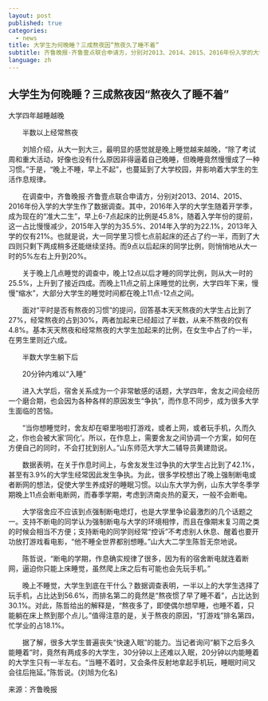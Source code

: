 ```yaml
---
layout: post
published: true
categories:
  - news
title: 大学生为何晚睡？三成熬夜因“熬夜久了睡不着”
subtitle: 齐鲁晚报·齐鲁壹点联合申请方，分别对2013、2014、2015、2016年份入学的大学生作了数据调查。
language: zh
---
```

## 大学生为何晚睡？三成熬夜因“熬夜久了睡不着”

大学四年越睡越晚

　　半数以上经常熬夜

　　刘旭介绍，从大一到大三，最明显的感觉就是晚上睡觉越来越晚，“除了考试周和重大活动，好像也没有什么原因非得逼着自己晚睡，但晚睡竟然慢慢成了一种习惯。”于是，“晚上不睡，早上不起”，也蔓延到了大学校园，并影响着大学生的生活作息规律。

　　在调查中，齐鲁晚报·齐鲁壹点联合申请方，分别对2013、2014、2015、2016年份入学的大学生作了数据调查。其中，2016年入学的大学生随着开学季，成为现在的“准大二生”，早上6-7点起床的比例是45.8%，随着入学年份的提前，这一占比慢慢减少，2015年入学的为35.5%、2014年入学的为22.1%，2013年入学的仅有21%。也就是说，大一同学里习惯七点前起床的还占了约一半，而到了大四则只剩下两成稍多还能继续坚持。而9点以后起床的同学比例，则悄悄地从大一时的5%左右上升到20%。

　　关于晚上几点睡觉的调查中，晚上12点以后才睡的同学比例，则从大一时的25.5%，上升到了接近四成。而晚上11点之前上床睡觉的比例，大学四年下来，慢慢“缩水”，大部分大学生的睡觉时间都在晚上11点-12点之间。

　　面对“平时是否有熬夜的习惯”的提问，回答基本天天熬夜的大学生占比到了27%，经常熬夜的占到30%，两者加起来已经超过了半数，从来不熬夜的仅有4.8%。基本天天熬夜和经常熬夜的大学生加起来的比例，在女生中占了约一半，在男生里则近六成。

　　半数大学生躺下后

　　20分钟内难以“入睡”

　　进入大学后，宿舍关系成为一个非常敏感的话题，大学四年，舍友之间会经历一个磨合期，也会因为各种各样的原因发生“争执”，而作息不同步，成为很多大学生面临的苦恼。

　　“当你想睡觉时，舍友却在噼里啪啦打游戏，或者上网，或者玩手机，久而久之，你也会被大家‘同化’。所以，在作息上，需要舍友之间协调一个方案，如何在方便自己的同时，不会打扰到别人。”山东师范大学大二辅导员黄建勋说。

　　数据表明，在关于作息时间上，与舍友发生过争执的大学生占比到了42.1%，甚至有3.9%的大学生经常因此发生争执。为此，很多学校想出了晚上强制断电或者断网的想法，促使大学生养成好的睡眠习惯。以山东大学为例，山东大学冬季学期晚上11点会断电断网，而春季学期，考虑到济南炎热的夏天，一般不会断电。

　　大学宿舍应不应该到点强制断电熄灯，也是大学里争论最激烈的几个话题之一。支持不断电的同学认为强制断电与大学的环境相悖，而且在像期末复习周之类的时候会相当不方便；支持断电的同学则经常“控诉”不考虑别人休息、醒着也要开功放打游戏看电影，“他不睡全世界都别想睡。”山大大二学生陈哲无奈地说。

　　陈哲说，“断电的学期，作息确实规律了很多，因为有的宿舍断电就连着断网，逼迫你只能上床睡觉，虽然爬上床之后有可能也会先玩手机。”

　　晚上不睡觉，大学生到底在干什么？数据调查表明，一半以上的大学生选择了玩手机，占比达到56.6%，而排名第二的竟然是“熬夜惯了早了睡不着”，占比达到30.1%。对此，陈哲给出的解释是，“熬夜多了，即使偶尔想早睡，也睡不着，只能躺在床上熬到那个点儿。”值得注意的是，关于熬夜的原因，“打游戏”排名第四，忙学业的占18.1%。

　　据了解，很多大学生普遍丧失“快速入眠”的能力。当记者询问“躺下之后多久能睡着”时，竟然有两成多的大学生，30分钟以上还难以入眠，20分钟以内能睡着的大学生只有一半左右。“当睡不着时，又会条件反射地拿起手机玩，睡眠时间又会往后拖延。”陈哲说。(刘旭为化名)
  
  来源：齐鲁晚报
